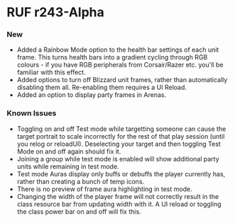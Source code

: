 # RUF r243-Alpha
### New
* Added a Rainbow Mode option to the health bar settings of each unit frame. This turns health bars into a gradient cycling through RGB colours - if you have RGB peripherals from Corsair/Razer etc. you'll be familiar with this effect.
* Added options to turn off Blizzard unit frames, rather than automatically disabling them all. Re-enabling them requires a UI Reload.
* Added an option to display party frames in Arenas.

### Known Issues
* Toggling on and off Test mode while targetting someone can cause the target portrait to scale incorrectly for the rest of that play session (until you relog or reloadUI). Deselecting your target and then toggling Test Mode on and off again should fix it.
* Joining a group while test mode is enabled will show additional party units while remaining in test mode.
* Test mode Auras display only buffs or debuffs the player currently has, rather than creating a bunch of temp icons.
* There is no preview of frame aura highlighting in test mode.
* Changing the width of the player frame will not correctly result in the class resource bar from updating width with it. A UI reload or toggling the class power bar on and off will fix this.